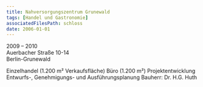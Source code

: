 ```yaml
---
title: Nahversorgungszentrum Grunewald
tags: [Handel und Gastronomie]
associatedFilesPath: schloss
date: 2006-01-01
---
```

2009 – 2010<br/>
Auerbacher Straße 10-14<br/>
Berlin-Grunewald

Einzelhandel (1.200 m² Verkaufsfläche)
Büro (1.200 m²)
Projektentwicklung
Entwurfs-, Genehmigungs- und Ausführungsplanung
Bauherr: Dr. H.G. Huth 